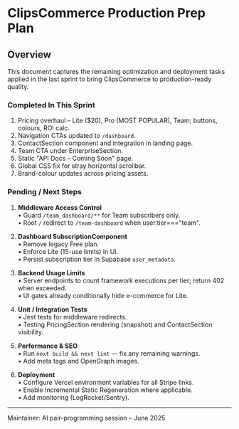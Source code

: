 # ClipsCommerce Production Prep Plan

## Overview
This document captures the remaining optimization and deployment tasks applied in the last sprint to bring ClipsCommerce to production-ready quality.

### Completed In This Sprint
1. Pricing overhaul – Lite ($20), Pro (MOST POPULAR), Team; buttons, colours, ROI calc.
2. Navigation CTAs updated to `/dashboard`.
3. ContactSection component and integration in landing page.
4. Team CTA under EnterpriseSection.
5. Static "API Docs – Coming Soon" page.
6. Global CSS fix for stray horizontal scrollbar.
7. Brand-colour updates across pricing assets.

### Pending / Next Steps
1. **Middleware Access Control**  
   • Guard `/team_dashboard/**` for Team subscribers only.  
   • Root `/` redirect to `/team-dashboard` when user.tier==="team".

2. **Dashboard SubscriptionComponent**  
   • Remove legacy Free plan.  
   • Enforce Lite (15-use limits) in UI.  
   • Persist subscription tier in Supabase `user_metadata`.

3. **Backend Usage Limits**  
   • Server endpoints to count framework executions per tier; return 402 when exceeded.  
   • UI gates already conditionally hide e-commerce for Lite.

4. **Unit / Integration Tests**  
   • Jest tests for middleware redirects.  
   • Testing PricingSection rendering (snapshot) and ContactSection visibility.

5. **Performance & SEO**  
   • Run `next build && next lint` — fix any remaining warnings.  
   • Add meta tags and OpenGraph images.

6. **Deployment**  
   • Configure Vercel environment variables for all Stripe links.  
   • Enable Incremental Static Regeneration where applicable.  
   • Add monitoring (LogRocket/Sentry).

---
Maintainer: AI pair-programming session – June 2025 